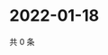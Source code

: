 # 2022-01-18

共 0 条

<!-- BEGIN WEIBO -->
<!-- 最后更新时间 Tue Jan 18 2022 07:00:51 GMT+0800 (China Standard Time) -->

<!-- END WEIBO -->

